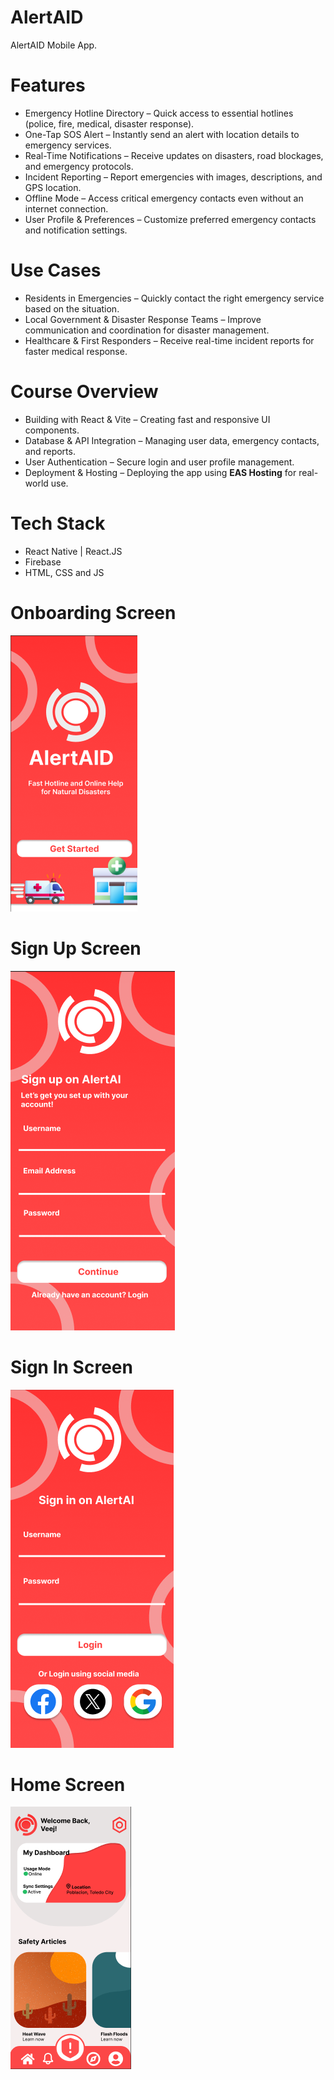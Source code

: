 # AlertAID
AlertAID Mobile App.

# Features
* Emergency Hotline Directory – Quick access to essential hotlines (police, fire, medical, disaster response).  
* One-Tap SOS Alert – Instantly send an alert with location details to emergency services.  
* Real-Time Notifications – Receive updates on disasters, road blockages, and emergency protocols.  
* Incident Reporting – Report emergencies with images, descriptions, and GPS location.  
* Offline Mode – Access critical emergency contacts even without an internet connection.  
* User Profile & Preferences – Customize preferred emergency contacts and notification settings.  

# Use Cases
* Residents in Emergencies – Quickly contact the right emergency service based on the situation.  
* Local Government & Disaster Response Teams – Improve communication and coordination for disaster management.  
* Healthcare & First Responders – Receive real-time incident reports for faster medical response.  

# Course Overview
* Building with React & Vite – Creating fast and responsive UI components.  
* Database & API Integration – Managing user data, emergency contacts, and reports.  
* User Authentication – Secure login and user profile management.  
* Deployment & Hosting – Deploying the app using **EAS Hosting** for real-world use. 

# Tech Stack
* React Native | React.JS
* Firebase 
* HTML, CSS and JS

# Onboarding Screen
<img src="assets/images/Onboarding.png">  

# Sign Up Screen
<img src="assets/images/Sign Up.png">  

# Sign In Screen
<img src="assets/images/Sign In.png">  

# Home Screen
<img src="assets/images/Dashboard.png">  